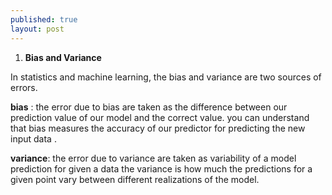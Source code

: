 ```yaml
---
published: true
layout: post
---
```


<script type="text/javascript" src="http://cdn.mathjax.org/mathjax/latest/MathJax.js?config=default"></script>

1. **Bias and Variance**
 
  In statistics and machine learning, the bias and variance are two sources of errors.  
   
  **bias** : 
  the error due to bias are taken as the difference between our prediction value of our 
  model and the correct value. you can understand that bias measures the accuracy of our
  predictor for predicting the new input data .
  
  **variance**: 
  the error due to variance are taken as variability of a model prediction for given a data the variance is how much the predictions for a given point vary between different realizations of the model.

